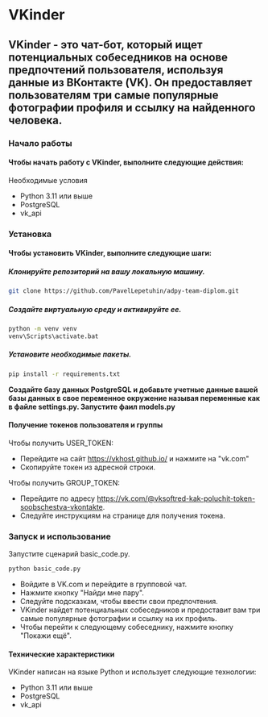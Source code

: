 # VKinder
## VKinder - это чат-бот, который ищет потенциальных собеседников на основе предпочтений пользователя, используя данные из ВКонтакте (VK). Он предоставляет пользователям три самые популярные фотографии профиля и ссылку на найденного человека.
### Начало работы
#### Чтобы начать работу с VKinder, выполните следующие действия:

Необходимые условия
 
- Python 3.11 или выше
- PostgreSQL
- vk_api
### Установка
#### Чтобы установить VKinder, выполните следующие шаги:

##### Клонируйте репозиторий на вашу локальную машину.

```bash
git clone https://github.com/PavelLepetuhin/adpy-team-diplom.git
```
#####  Создайте виртуальную среду и активируйте ее.

```bash
python -m venv venv
venv\Scripts\activate.bat
```
#####  Установите необходимые пакеты.

```bash
pip install -r requirements.txt

```
**Создайте базу данных PostgreSQL и добавьте учетные данные вашей базы данных в свое переменное окружение называя переменные как в файле settings.py. Запустите фаил models.py**

####  Получение токенов пользователя и группы
Чтобы получить USER_TOKEN:

- Перейдите на сайт https://vkhost.github.io/ и нажмите на "vk.com"
- Скопируйте токен из адресной строки.

Чтобы получить GROUP_TOKEN:

- Перейдите по адресу https://vk.com/@vksoftred-kak-poluchit-token-soobschestva-vkontakte.
- Следуйте инструкциям на странице для получения токена.

### Запуск и использование
Запустите сценарий basic_code.py.

```bash
python basic_code.py

```
- Войдите в VK.com и перейдите в групповой чат.
- Нажмите кнопку "Найди мне пару".
- Следуйте подсказкам, чтобы ввести свои предпочтения.
- VKinder найдет потенциальных собеседников и предоставит вам три самые популярные фотографии и ссылку на их профиль.
- Чтобы перейти к следующему собеседнику, нажмите кнопку "Покажи ещё".

#### Технические характеристики

VKinder написан на языке Python и использует следующие технологии:

- Python 3.11 или выше
- PostgreSQL
- vk_api
